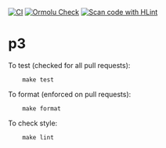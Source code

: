 [![CI](https://github.com/utgheith/p3/actions/workflows/haskell.yml/badge.svg)](https://github.com/utgheith/p3/actions/workflows/haskell.yml)
[![Ormolu Check](https://github.com/utgheith/p3/actions/workflows/ormolu-check.yml/badge.svg)](https://github.com/utgheith/p3/actions/workflows/ormolu-check.yml)
[![Scan code with HLint](https://github.com/utgheith/p3/actions/workflows/hlint.yml/badge.svg)](https://github.com/utgheith/p3/actions/workflows/hlint.yml)

# p3

To test (checked for all pull requests):

```
    make test
```

To format (enforced on pull requests):

```
    make format
```

To check style:

```
    make lint
```


